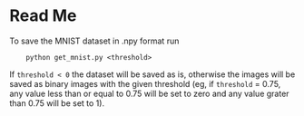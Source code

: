 # Read Me

To save the MNIST dataset in .npy format run

        python get_mnist.py <threshold>

If `threshold < 0` the dataset will be saved as is, otherwise the images will be saved as binary images with the given threshold (eg, if `threshold` = 0.75, any value less than or equal to 0.75 will be set to zero and any value grater than 0.75 will be set to 1).


